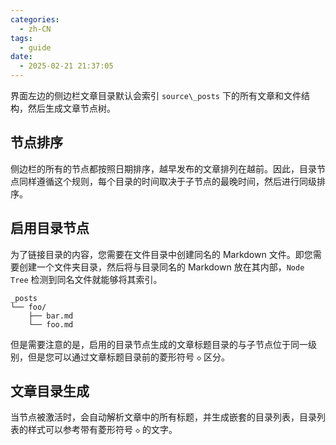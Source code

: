 ```yaml
---
categories:
  - zh-CN
tags:
  - guide
date:
  - 2025-02-21 21:37:05
---
```


界面左边的侧边栏文章目录默认会索引 `source\_posts` 下的所有文章和文件结构，然后生成文章节点树。

## 节点排序
侧边栏的所有的节点都按照日期排序，越早发布的文章排列在越前。因此，目录节点同样遵循这个规则，每个目录的时间取决于子节点的最晚时间，然后进行同级排序。

## 启用目录节点
为了链接目录的内容，您需要在文件目录中创建同名的 Markdown 文件。即您需要创建一个文件夹目录，然后将与目录同名的 Markdown 放在其内部，`Node Tree` 检测到同名文件就能够将其索引。

```
_posts
└── foo/
    ├── bar.md
    └── foo.md
```

但是需要注意的是，启用的目录节点生成的文章标题目录的与子节点位于同一级别，但是您可以通过文章标题目录前的菱形符号 `◇` 区分。

## 文章目录生成
当节点被激活时，会自动解析文章中的所有标题，并生成嵌套的目录列表，目录列表的样式可以参考带有菱形符号 `◇` 的文字。